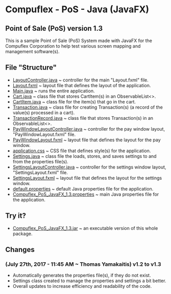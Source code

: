 # Compuflex - PoS - Java (JavaFX)
## Point of Sale (PoS) version 1.3
This is a sample Point of Sale (PoS) System made with JavaFX for the Compuflex Corporation to help test various screen mapping and management software(s).

## File "Structure"
 - [LayoutController.java](/Point%20Of%20Sale%20(PoS)/Point%20Of%20Sale%20(PoS)/PoS%20(Java%20-%20JavaFX)/LayoutController.java) ~ controller for the main "Layout.fxml" file.
 - [Layout.fxml](/Point%20Of%20Sale%20(PoS)/PoS%20(Java%20-%20JavaFX)/Layout.fxml) ~ layout file that defines the layout of the application.
 - [Main.java](/Point%20Of%20Sale%20(PoS)/PoS%20(Java%20-%20JavaFX)/Main.java) ~ runs the entire application.
 - [Cart.java](/Point%20Of%20Sale%20(PoS)/PoS%20(Java%20-%20JavaFX)/Cart.java) ~ class file that stores CartItem(s) in an ObservableList<>.
 - [CartItem.java](/Point%20Of%20Sale%20(PoS)/PoS%20(Java%20-%20JavaFX)/CartItem.java) ~ class file for the item(s) that go in the cart.
 - [Transaction.java](/Point%20Of%20Sale%20(PoS)/PoS%20(Java%20-%20JavaFX)/Transaction.java) ~ class file for creating Transaction(s) (a record of the value(s) processed in a cart).
 - [TransactionRecord.java](/Point%20Of%20Sale%20(PoS)/PoS%20(Java%20-%20JavaFX)/TransactionRecord.java) ~ class file that stores Transaction(s) in an ObservableList<>.
 - [PayWindowLayoutController.java](/Point%20Of%20Sale%20(PoS)/PoS%20(Java%20-%20JavaFX)/PayWindowLayoutController.java) ~ controller for the pay window layout, "PayWindowLayout.fxml" file.
 - [PayWindowLayout.fxml](/Point%20Of%20Sale%20(PoS)/PoS%20(Java%20-%20JavaFX)/PayWindowLayout.fxml) ~ layout file that defines the layout for the pay window.
 - [application.css](/Point%20Of%20Sale%20(PoS)/PoS%20(Java%20-%20JavaFX)/application.css) ~ CSS file that defines style(s) for the application.
 - [Settings.java](/Point%20Of%20Sale%20(PoS)/PoS%20(Java%20-%20JavaFX)/Settings.java) ~ class file the loads, stores, and saves settings to and from the properties file(s).
 - [SettingsLayoutController.java](/Point%20Of%20Sale%20(PoS)/PoS%20(Java%20-%20JavaFX)/SettingsLayoutController.java) ~ controller for the settings window layout, "SettingsLayout.fxml" file.
 - [SettingsLayout.fxml](/Point%20Of%20Sale%20(PoS)/PoS%20(Java%20-%20JavaFX)/SettingsLayout.fxml) ~ layout file that defines the layout for the settings window.
 - [default.properties](/Point%20Of%20Sale%20(PoS)/PoS%20(Java%20-%20JavaFX)/default.properties) ~ default Java properties file for the application.
 - [Compuflex_PoS_JavaFX_1.3.properties](/Point%20Of%20Sale%20(PoS)/PoS%20(Java%20-%20JavaFX)/Compuflex_PoS_JavaFX_1.3.properties) ~ main Java properties file for the application.

## Try it?
 - [Compuflex_PoS_JavaFX_1.3.jar](/Point%20Of%20Sale%20(PoS)/PoS%20(Java%20-%20JavaFX)/Compuflex_PoS_JavaFX_1.3.jar) ~ an executable version of this whole package.

## Changes
### (July 27th, 2017 - 11:45 AM ~ Thomas Yamakaitis) v1.2 to v1.3
 - Automatically generates the properties file(s), if they do not exist.
 - Settings class created to manage the properties and settings a bit better.
 - Overall updates to increase efficiency and readability of the code.
